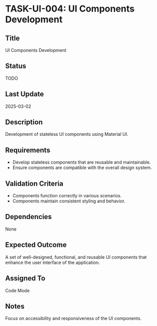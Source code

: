 # TASK-UI-004: UI Components Development

## Title
UI Components Development

## Status
TODO

## Last Update
2025-03-02

## Description
Development of stateless UI components using Material UI.

## Requirements
- Develop stateless components that are reusable and maintainable.
- Ensure components are compatible with the overall design system.

## Validation Criteria
- Components function correctly in various scenarios.
- Components maintain consistent styling and behavior.

## Dependencies
None

## Expected Outcome
A set of well-designed, functional, and reusable UI components that enhance the user interface of the application.

## Assigned To
Code Mode

## Notes
Focus on accessibility and responsiveness of the UI components.
